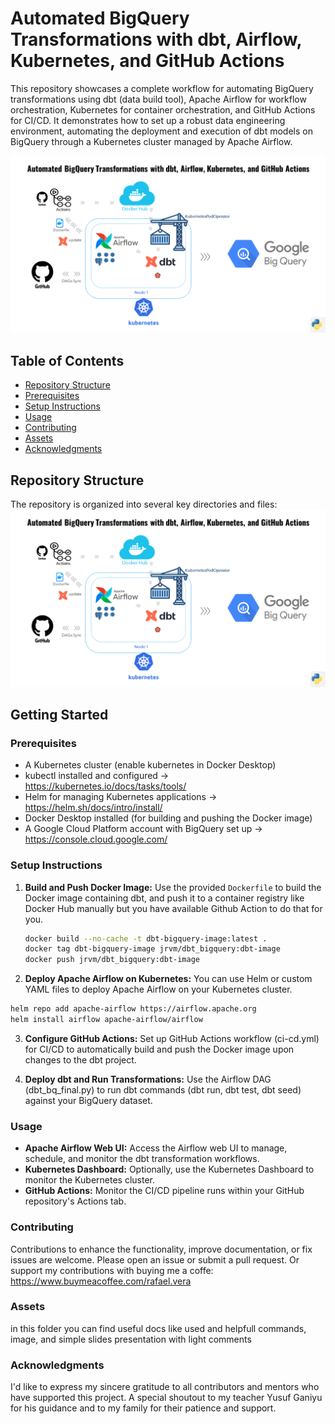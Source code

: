 # Automated BigQuery Transformations with dbt, Airflow, Kubernetes, and GitHub Actions

This repository showcases a complete workflow for automating BigQuery transformations using dbt (data build tool), Apache Airflow for workflow orchestration, Kubernetes for container orchestration, and GitHub Actions for CI/CD. It demonstrates how to set up a robust data engineering environment, automating the deployment and execution of dbt models on BigQuery through a Kubernetes cluster managed by Apache Airflow.


![Project_architecture.png](Assets%2FProject_architecture.png)


## Table of Contents

- [Repository Structure](#repository-structure)
- [Prerequisites](#prerequisites)
- [Setup Instructions](#setup-instructions)
- [Usage](#usage)
- [Contributing](#contributing)
- [Assets](#assets)
- [Acknowledgments](#acknowledgments)

## Repository Structure

The repository is organized into several key directories and files:
![Project_architecture.png](Assets%2FProject_architecture.png)

## Getting Started

### Prerequisites

- A Kubernetes cluster (enable kubernetes in Docker Desktop)
- kubectl installed and configured -> https://kubernetes.io/docs/tasks/tools/
- Helm for managing Kubernetes applications -> https://helm.sh/docs/intro/install/
- Docker Desktop installed (for building and pushing the Docker image)
- A Google Cloud Platform account with BigQuery set up -> https://console.cloud.google.com/

### Setup Instructions

1. **Build and Push Docker Image:** Use the provided `Dockerfile` to build the Docker image containing dbt, and push it to a container registry like Docker Hub manually but you have available Github Action to do that for you.

   ```bash
   docker build --no-cache -t dbt-bigquery-image:latest .
   docker tag dbt-bigquery-image jrvm/dbt_bigquery:dbt-image
   docker push jrvm/dbt_bigquery:dbt-image
2. **Deploy Apache Airflow on Kubernetes:** You can use Helm or custom YAML files to deploy Apache Airflow on your Kubernetes cluster.

 ```bash
helm repo add apache-airflow https://airflow.apache.org
helm install airflow apache-airflow/airflow
```

3. **Configure GitHub Actions:** Set up GitHub Actions workflow (ci-cd.yml) for CI/CD to automatically build and push the Docker image upon changes to the dbt project.

4. **Deploy dbt and Run Transformations:** Use the Airflow DAG (dbt_bq_final.py) to run dbt commands (dbt run, dbt test, dbt seed) against your BigQuery dataset.

### Usage
- **Apache Airflow Web UI:** Access the Airflow web UI to manage, schedule, and monitor the dbt transformation workflows.
- **Kubernetes Dashboard:** Optionally, use the Kubernetes Dashboard to monitor the Kubernetes cluster.
- **GitHub Actions:** Monitor the CI/CD pipeline runs within your GitHub repository's Actions tab.

### Contributing
Contributions to enhance the functionality, improve documentation, or fix issues are welcome. Please open an issue or submit a pull request.
Or support my contributions with buying me a coffe: https://www.buymeacoffee.com/rafael.vera

### Assets
in this folder you can find useful docs like used and helpfull commands, image, and simple slides presentation with light comments

### Acknowledgments
I'd like to express my sincere gratitude to all contributors and mentors who have supported this project. A special shoutout to my teacher Yusuf Ganiyu for his guidance and to my family for their patience and support.
